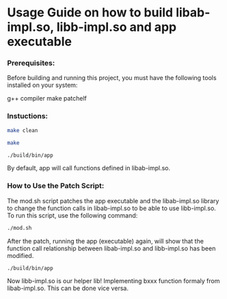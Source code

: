 # Usage Guide on how to build libab-impl.so, libb-impl.so and app executable

### Prerequisites: ###
Before building and running this project, you must have the following tools installed on your system:

g++ compiler
make
patchelf

### Instuctions: ###
```bash
make clean
```
```bash
make
```
```bash
./build/bin/app
```
By default, app will call functions defined in libab-impl.so.

### How to Use the Patch Script: ###
The mod.sh script patches the app executable and the libab-impl.so library to change the function calls in libab-impl.so to be able to use libb-impl.so. To run this script, use the following command:

```bash
./mod.sh
```
After the patch, running the app (executable) again, will show that the function call relationship between libab-impl.so and libb-impl.so has been modified.
```bash
./build/bin/app
```
Now libb-impl.so is our helper lib! Implementing bxxx function formaly from libab-impl.so. This can be done vice versa.
